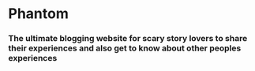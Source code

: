 # Phantom

<h3>The ultimate blogging website for scary story lovers to share their experiences and also get to know about other peoples experiences</h3>
